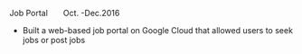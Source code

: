 Job Portal       Oct. -Dec.2016  
- Built a web-based job portal on Google Cloud that allowed users to seek jobs or post jobs  
 
